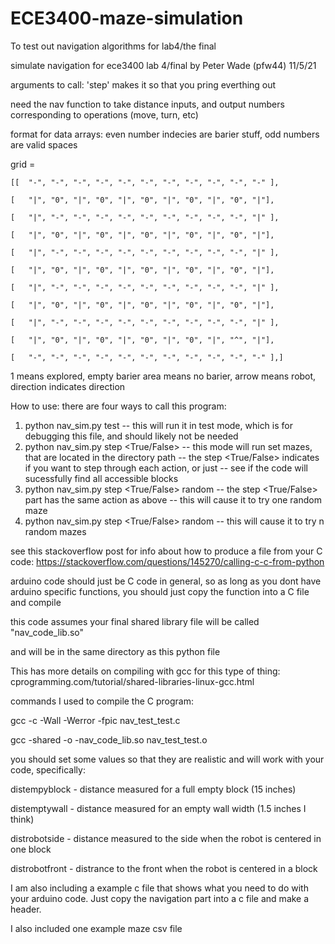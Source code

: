 # ECE3400-maze-simulation
To test out navigation algorithms for lab4/the final

simulate navigation for ece3400 lab 4/final
by Peter Wade (pfw44)
11/5/21

arguments to call: 'step' makes it so that you pring everthing out

need the nav function to take distance inputs, and output numbers corresponding to operations (move, turn, etc)

format for data arrays:
even number indecies are barier stuff, odd numbers are valid spaces

grid = 	

	[[	"-", "-", "-", "-", "-", "-", "-", "-", "-", "-", "-" ],

	[	"|", "0", "|", "0", "|", "0", "|", "0", "|", "0", "|"],
	
	[	"|", "-", "-", "-", "-", "-", "-", "-", "-", "-", "|" ],
	
	[	"|", "0", "|", "0", "|", "0", "|", "0", "|", "0", "|"],
	
	[	"|", "-", "-", "-", "-", "-", "-", "-", "-", "-", "|" ],
	
	[	"|", "0", "|", "0", "|", "0", "|", "0", "|", "0", "|"],
	
	[	"|", "-", "-", "-", "-", "-", "-", "-", "-", "-", "|" ],
	
	[	"|", "0", "|", "0", "|", "0", "|", "0", "|", "0", "|"],
	
	[	"|", "-", "-", "-", "-", "-", "-", "-", "-", "-", "|" ],
	
	[	"|", "0", "|", "0", "|", "0", "|", "0", "|", "^", "|"],
	
	[	"-", "-", "-", "-", "-", "-", "-", "-", "-", "-", "-" ],]

1 means explored, empty barier area means no barier, arrow means robot, direction indicates direction

How to use:
there are four ways to call this program:
1. python nav_sim.py test
-- this will run it in test mode, which is for debugging this file, and should likely not be needed
2. python nav_sim.py step <True/False> <relative directory path>
-- this mode will run set mazes, that are located in the directory path
-- the step <True/False> indicates if you want to step through each action, or just
-- see if the code will sucessfully find all accessible blocks
3. python nav_sim.py step <True/False> random
-- the step <True/False> part has the same action as above
-- this will cause it to try one random maze
4. python nav_sim.py step <True/False> random <n>
-- this will cause it to try n random mazes

see this stackoverflow post for info about how to produce a file from your C code: https://stackoverflow.com/questions/145270/calling-c-c-from-python
	
arduino code should just be C code in general, so as long as you dont have arduino specific functions, you should just copy the function into a C file and compile
	
this code assumes your final shared library file will be called "nav_code_lib.so"
	
and will be in the same directory as this python file
	
This has more details on compiling with gcc for this type of thing: cprogramming.com/tutorial/shared-libraries-linux-gcc.html

commands I used to compile the C program:
	
gcc -c -Wall -Werror -fpic nav_test_test.c
	
gcc -shared -o -nav_code_lib.so nav_test_test.o


you should set some values so that they are realistic and will work with your code, specifically:
	
distempyblock - distance measured for a full empty block (15 inches)
	
distemptywall - distance measured for an empty wall width (1.5 inches I think)
	
distrobotside - distance measured to the side when the robot is centered in one block
	
distrobotfront - distrance to the front when the robot is centered in a block


I am also including a example c file that shows what you need to do with your arduino code. Just copy the navigation part into a c file and make a header. 
	
I also included one example maze csv file
